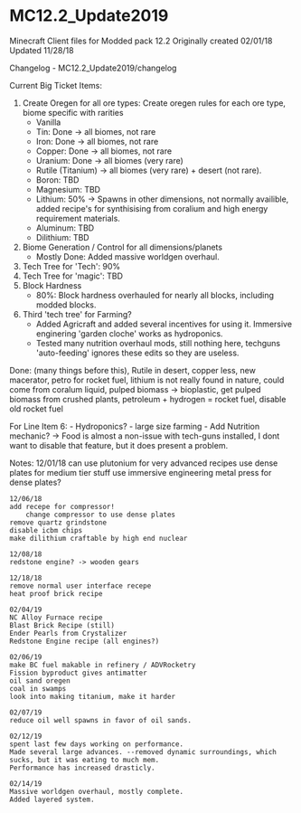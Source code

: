 # MC12.2_Update2019
Minecraft Client files for Modded pack 12.2 Originally created 02/01/18
Updated 11/28/18

Changelog - 
        MC12.2_Update2019/changelog
      

Current Big Ticket Items:
1. Create Oregen for all ore types: Create oregen rules for each ore type, biome specific with rarities
	- Vanilla
	- Tin: Done -> all biomes, not rare
	- Iron: Done -> all biomes, not rare
	- Copper: Done -> all biomes, not rare
	- Uranium: Done -> all biomes (very rare)
	- Rutile (Titanium) -> all biomes (very rare) + desert (not rare). 
	- Boron: TBD
	- Magnesium: TBD 
	- Lithium: 50% -> Spawns in other dimensions, not normally availible, added recipe's for synthisising from coralium and high energy requirement materials. 
	- Aluminum: TBD
	- Dilithium: TBD
2. Biome Generation / Control for all dimensions/planets
	- Mostly Done: Added massive worldgen overhaul. 
3. Tech Tree for 'Tech': 90%
4. Tech Tree for 'magic': TBD
5. Block Hardness
	- 80%: Block hardness overhauled for nearly all blocks, including modded blocks. 
6. Third 'tech tree' for Farming? 
	- Added Agricraft and added several incentives for using it. Immersive enginering 'garden cloche' works as hydroponics. 
	- Tested many nutrition overhaul mods, still nothing here, techguns 'auto-feeding' ignores these edits so they are useless. 

Done:
(many things before this),
Rutile in desert,
copper less,
new macerator,
petro for rocket fuel,
lithium is not really found in nature, could come from coralum liquid,
pulped biomass -> bioplastic, get pulped biomass from crushed plants,
petroleum + hydrogen = rocket fuel, disable old rocket fuel

For Line Item 6:
	- Hydroponics?
	- large size farming
	- Add Nutrition mechanic? -> Food is almost a non-issue with tech-guns installed, I dont want to disable that feature, but it does present a problem. 

Notes:
	12/01/18
	can use plutonium for very advanced recipes
	use dense plates for medium tier stuff
	use immersive engineering metal press for dense plates?


	12/06/18
	add recepe for compressor!
		change compressor to use dense plates
	remove quartz grindstone
	disable icbm chips
	make dilithium craftable by high end nuclear

	12/08/18
	redstone engine? -> wooden gears

	12/18/18
	remove normal user interface recepe
	heat proof brick recipe

	02/04/19
	NC Alloy Furnace recipe
	Blast Brick Recipe (still)
	Ender Pearls from Crystalizer
	Redstone Engine recipe (all engines?)

	02/06/19
	make BC fuel makable in refinery / ADVRocketry
	Fission byproduct gives antimatter
	oil sand oregen
	coal in swamps
	look into making titanium, make it harder
	
	02/07/19
	reduce oil well spawns in favor of oil sands. 
	
	02/12/19
	spent last few days working on performance. 
	Made several large advances. --removed dynamic surroundings, which sucks, but it was eating to much mem. 
	Performance has increased drasticly. 
	
	02/14/19
	Massive worldgen overhaul, mostly complete.
	Added layered system. 
